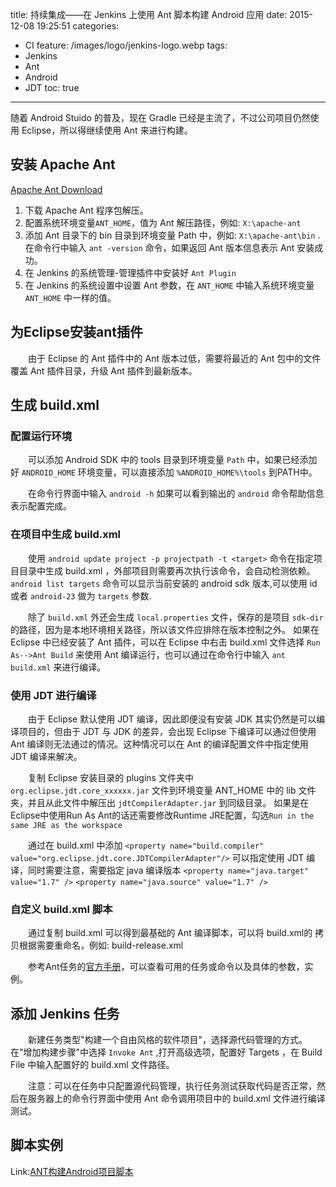 title: 持续集成——在 Jenkins 上使用 Ant 脚本构建 Android 应用
date: 2015-12-08 19:25:51
categories: 
  - CI
feature: /images/logo/jenkins-logo.webp
tags: 
  - Jenkins
  - Ant
  - Android
  - JDT
toc: true
---

随着 Android Stuido 的普及，现在 Gradle 已经是主流了，不过公司项目仍然使用 Eclipse，所以得继续使用 Ant 来进行构建。

<!-- more -->

<h2 id = "install-apache-ant">安装 Apache Ant</h2>

[Apache Ant Download](http://ant.apache.org/bindownload.cgi)

1.	下载 Apache Ant 程序包解压。
1.	配置系统环境变量`ANT_HOME`，值为 Ant 解压路径，例如: `X:\apache-ant`
1.	添加 Ant 目录下的 bin 目录到环境变量 Path 中，例如: `X:\apache-ant\bin` .在命令行中输入 `ant -version` 命令，如果返回 Ant 版本信息表示 Ant 安装成功。
1.	在 Jenkins 的系统管理-管理插件中安装好 `Ant Plugin`
1.	在 Jenkins 的系统设置中设置 Ant 参数，在 `ANT_HOME` 中输入系统环境变量 `ANT_HOME` 中一样的值。

<h2 id = "eclipse-ant-plugin">为Eclipse安装ant插件</h2>

　　由于 Eclipse 的 Ant 插件中的 Ant 版本过低，需要将最近的 Ant 包中的文件覆盖 Ant 插件目录，升级 Ant 插件到最新版本。

<h2 id = "create-buildxml">生成 build.xml</h2>

<h3 id = "config-android-env">配置运行环境</h3>

　　可以添加 Android SDK 中的 tools 目录到环境变量 `Path` 中，如果已经添加好 `ANDROID_HOME` 环境变量，可以直接添加 `%ANDROID_HOME%\tools` 到PATH中。

　　在命令行界面中输入 `android -h` 如果可以看到输出的 `android` 命令帮助信息表示配置完成。

<h3 id = "create-buildxml-project">在项目中生成 build.xml</h3>

　　使用 `android update project -p projectpath -t <target>` 命令在指定项目目录中生成 build.xml ，外部项目则需要再次执行该命令，会自动检测依赖。
`android list targets` 命令可以显示当前安装的 android sdk 版本,可以使用 id 或者 `android-23` 做为 `targets` 参数.

　　除了 `build.xml` 外还会生成 `local.properties` 文件，保存的是项目 `sdk-dir` 的路径，因为是本地环境相关路径，所以该文件应排除在版本控制之外。
如果在 Eclipse 中已经安装了 Ant 插件，可以在 Eclipse 中右击 build.xml 文件选择 `Run As-->Ant Build` 来使用 Ant 编译运行，也可以通过在命令行中输入 `ant build.xml` 来进行编译。

<h3 id="build-with-jdt">使用 JDT 进行编译</h3>

　　由于 Eclipse 默认使用 JDT 编译，因此即便没有安装 JDK 其实仍然是可以编译项目的，但由于 JDT 与 JDK 的差异，会出现 Eclipse 下编译可以通过但使用 Ant 编译则无法通过的情况。这种情况可以在 Ant 的编译配置文件中指定使用 JDT 编译来解决。

　　复制 Eclipse 安装目录的 plugins 文件夹中 `org.eclipse.jdt.core_xxxxxx.jar` 文件到环境变量 ANT_HOME 中的 lib 文件夹，并且从此文件中解压出 `jdtCompilerAdapter.jar` 到同级目录。
如果是在Eclipse中使用Run As Ant的话还需要修改Runtime JRE配置，勾选`Run in the same JRE as the workspace`

　　通过在 build.xml 中添加 `<property name="build.compiler" value="org.eclipse.jdt.core.JDTCompilerAdapter"/>` 可以指定使用 JDT 编译，同时需要注意，需要指定 java 编译版本 `<property name="java.target" value="1.7" />` `<property name="java.source" value="1.7" />`

<h3 id="config-buildxml">自定义 build.xml 脚本</h3>

　　通过复制 build.xml 可以得到最基础的 Ant 编译脚本，可以将 build.xml的 拷贝根据需要重命名，例如: build-release.xml

　　参考Ant任务的[官方手册](https://ant.apache.org/manual/tasksoverview.html)，可以查看可用的任务或命令以及具体的参数，实例。

<h2 id="create-jenkins-job">添加 Jenkins 任务</h2>

　　新建任务类型"构建一个自由风格的软件项目"，选择源代码管理的方式。在"增加构建步骤"中选择 `Invoke Ant` ,打开高级选项，配置好 Targets ，在 Build File 中输入配置好的 build.xml 文件路径。

　　注意：可以在任务中只配置源代码管理，执行任务测试获取代码是否正常，然后在服务器上的命令行界面中使用 Ant 命令调用项目中的 build.xml 文件进行编译测试。

<h2 id="exmple">脚本实例</h2>

Link:[ANT构建Android项目脚本](/2016/01/11/ant-build-android-scripts/)


